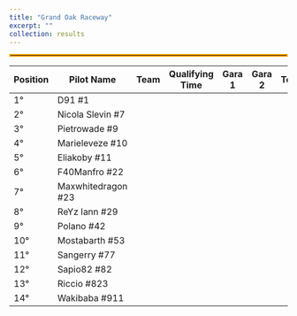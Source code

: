 ```yaml
---
title: "Grand Oak Raceway"
excerpt: ""
collection: results
---
```


<hr style="border: 2px solid orange;" />

| **Position** | **Pilot Name**      | **Team** | **Qualifying Time** | **Gara 1** | **Gara 2** | **Total** |
|--------------|---------------------|----------|---------------------|------------|------------|-----------|
| 1°           | D91 #1              |          |                     |            |            |           |
| 2°           | Nicola Slevin #7    |          |                     |            |            |           |
| 3°           | Pietrowade #9       |          |                     |            |            |           |
| 4°           | Marieleveze #10     |          |                     |            |            |           |
| 5°           | Eliakoby #11        |          |                     |            |            |           |
| 6°           | F40Manfro #22       |          |                     |            |            |           |
| 7°           | Maxwhitedragon #23  |          |                     |            |            |           |
| 8°           | ReYz Iann #29       |          |                     |            |            |           |
| 9°           | Polano #42          |          |                     |            |            |           |
| 10°          | Mostabarth #53      |          |                     |            |            |           |
| 11°          | Sangerry #77        |          |                     |            |            |           |
| 12°          | Sapio82 #82         |          |                     |            |            |           |
| 13°          | Riccio #823         |          |                     |            |            |           |
| 14°          | Wakibaba #911       |          |                     |            |            |           |
